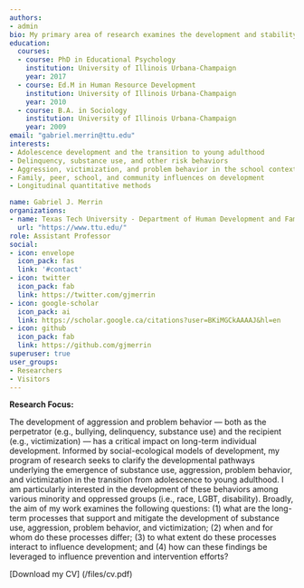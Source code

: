 ```yaml
---
authors:
- admin
bio: My primary area of research examines the development and stability of aggression, substance use, victimization, and other problem behaviors across adolescence and in the transition to young adulthood.
education:
  courses:
  - course: PhD in Educational Psychology
    institution: University of Illinois Urbana-Champaign
    year: 2017
  - course: Ed.M in Human Resource Development
    institution: University of Illinois Urbana-Champaign
    year: 2010
  - course: B.A. in Sociology
    institution: University of Illinois Urbana-Champaign
    year: 2009
email: "gabriel.merrin@ttu.edu"
interests:
- Adolescence development and the transition to young adulthood
- Delinquency, substance use, and other risk behaviors 
- Aggression, victimization, and problem behavior in the school context
- Family, peer, school, and community influences on development
- Longitudinal quantitative methods

name: Gabriel J. Merrin
organizations:
- name: Texas Tech University - Department of Human Development and Family Studies
  url: "https://www.ttu.edu/"
role: Assistant Professor
social:
- icon: envelope
  icon_pack: fas
  link: '#contact'
- icon: twitter
  icon_pack: fab
  link: https://twitter.com/gjmerrin
- icon: google-scholar
  icon_pack: ai
  link: https://scholar.google.ca/citations?user=BKiMGCkAAAAJ&hl=en
- icon: github
  icon_pack: fab
  link: https://github.com/gjmerrin
superuser: true
user_groups:
- Researchers
- Visitors
---
```


**Research Focus:**

The development of aggression and problem behavior — both as the perpetrator (e.g., bullying, delinquency, substance use) and the recipient (e.g., victimization) — has a critical impact on long-term individual development. Informed by social-ecological models of development, my program of research seeks to clarify the developmental pathways underlying the emergence of substance use, aggression, problem behavior, and victimization in the transition from adolescence to young adulthood. I am particularly interested in the development of these behaviors among various minority and oppressed groups (i.e., race, LGBT, disability). Broadly, the aim of my work examines the following questions: (1) what are the long-term processes that support and mitigate the development of substance use, aggression, problem behavior, and victimization; (2) when and for whom do these processes differ; (3) to what extent do these processes interact to influence development; and (4) how can these findings be leveraged to influence prevention and intervention efforts?

[Download my CV] (/files/cv.pdf)
